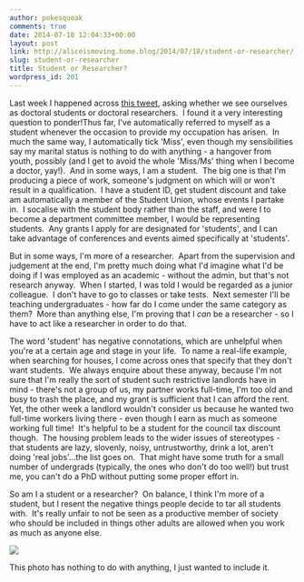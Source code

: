 ```yaml
---
author: pokesqueak
comments: true
date: 2014-07-18 12:04:33+00:00
layout: post
link: http://aliceismoving.home.blog/2014/07/18/student-or-researcher/
slug: student-or-researcher
title: Student or Researcher?
wordpress_id: 201
---
```


Last week I happened across [this tweet](https://twitter.com/HARTResearch/status/487488929839714304), asking whether we see ourselves as doctoral students or doctoral researchers.  I found it a very interesting question to ponder!Thus far, I've automatically referred to myself as a student whenever the occasion to provide my occupation has arisen.  In much the same way, I automatically tick 'Miss', even though my sensibilities say my marital status is nothing to do with anything - a hangover from youth, possibly (and I get to avoid the whole 'Miss/Ms' thing when I become a doctor, yay!).  And in some ways, I am a student.  The big one is that I'm producing a piece of work, someone's judgment on which will or won't result in a qualification.  I have a student ID, get student discount and take am automatically a member of the Student Union, whose events I partake in.  I socalise with the student body rather than the staff, and were I to become a department committee member, I would be representing students.  Any grants I apply for are designated for 'students', and I can take advantage of conferences and events aimed specifically at 'students'.




But in some ways, I'm more of a researcher.  Apart from the supervision and judgement at the end, I'm pretty much doing what I'd imagine what I'd be doing if I was employed as an academic - without the admin, but that's not research anyway.  When I started, I was told I would be regarded as a junior colleague.  I don't have to go to classes or take tests.  Next semester I'll be teaching undergraduates - how far do I come under the same category as them?  More than anything else, I'm proving that I _can_ be a researcher - so I have to act like a researcher in order to do that.




The word 'student' has negative connotations, which are unhelpful when you're at a certain age and stage in your life.  To name a real-life example, when searching for houses, I come across ones that specify that they don't want students.  We always enquire about these anyway, because I'm not sure that I'm really the sort of student such restrictive landlords have in mind - there's not a group of us, my partner works full-time, I'm too old and busy to trash the place, and my grant is sufficient that I can afford the rent.  Yet, the other week a landlord wouldn't consider us because he wanted two full-time workers living there - even though I earn as much as someone working full time!  It's helpful to be a student for the council tax discount though.  The housing problem leads to the wider issues of stereotypes - that students are lazy, slovenly, noisy, untrustworthy, drink a lot, aren't doing 'real jobs'…the list goes on.  That might have some truth for a small number of undergrads (typically, the ones who don't do too well!) but trust me, you can't do a PhD without putting some proper effort in.




So am I a student or a researcher?  On balance, I think I'm more of a student, but I resent the negative things people decide to tar all students with.  It's really unfair to not be seen as a productive member of society who should be included in things other adults are allowed when you work as much as anyone else.




![](https://66.media.tumblr.com/18530de091f968df3517a56c8b69945c/tumblr_inline_n8wpj1tugS1s70b7a.jpg)




This photo has nothing to do with anything, I just wanted to include it.
